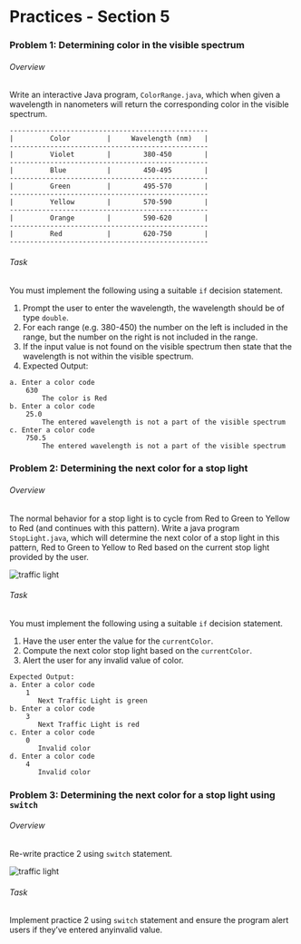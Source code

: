 # Practices - Section 5
### Problem 1: Determining color in the visible spectrum 
###### Overview
Write an interactive Java program, `ColorRange.java`, which when given a wavelength in nanometers will return 
the corresponding color in the visible spectrum.
~~~~
-------------------------------------------------
|         Color         |     Wavelength (nm)   |
-------------------------------------------------
|         Violet        |        380-450        |
-------------------------------------------------
|         Blue          |        450-495        |
-------------------------------------------------
|         Green         |        495-570        |
-------------------------------------------------
|         Yellow        |        570-590        |
-------------------------------------------------
|         Orange        |        590-620        |
-------------------------------------------------
|         Red           |        620-750        |
-------------------------------------------------
~~~~
###### Task
You must implement the following using a suitable `if` decision statement.
1. Prompt the user to enter the wavelength, the wavelength should be of type `double`.
2. For each range (e.g. 380-450) the number on the left is included in the range, but the number on the right 
is not included in the range.
3. If the input value is not found on the visible spectrum then state that the wavelength is not within the 
visible spectrum.
4. Expected Output:
~~~~
a. Enter a color code 
    630 
        The color is Red 
b. Enter a color code 
    25.0 
        The entered wavelength is not a part of the visible spectrum 
c. Enter a color code 
    750.5 
        The entered wavelength is not a part of the visible spectrum
~~~~

### Problem 2: Determining the next color for a stop light 
###### Overview
The normal behavior for a stop light is to cycle from Red to Green to Yellow to Red (and continues with this 
pattern). Write a java program `StopLight.java`, which will determine the next color of a stop light in this 
pattern, Red to Green to Yellow to Red based on the current stop light provided by the user.

![traffic light](https://user-images.githubusercontent.com/30287338/74928106-e6082400-53e9-11ea-9455-a3b0fb88cb6c.jpg)

###### Task
You must implement the following using a suitable `if` decision statement.
1.  Have the user enter the value for the `currentColor`.
2. Compute the next color stop light based on the `currentColor`.
3.  Alert the user for any invalid value of color.
~~~~
Expected Output:
a. Enter a color code
    1
       Next Traffic Light is green 
b. Enter a color code
    3
       Next Traffic Light is red 
c. Enter a color code
    0
       Invalid color 
d. Enter a color code
    4
       Invalid color
~~~~

### Problem 3: Determining the next color for a stop light using `switch`
###### Overview
Re-write practice 2 using `switch` statement.

![traffic light](https://user-images.githubusercontent.com/30287338/74928106-e6082400-53e9-11ea-9455-a3b0fb88cb6c.jpg)

###### Task
Implement practice 2 using `switch` statement and ensure the program alert users if they’ve entered anyinvalid value. 